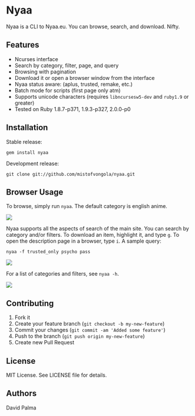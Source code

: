 # Nyaa

Nyaa is a CLI to Nyaa.eu. You can browse, search, and download. Nifty.

## Features

* Ncurses interface
* Search by category, filter, page, and query
* Browsing with pagination
* Download it or open a browser window from the interface
* Nyaa status aware: (aplus, trusted, remake, etc.)
* Batch mode for scripts (first page only atm)
* Supports unicode characters (requires `libncursesw5-dev` and `ruby1.9` or
  greater)
* Tested on Ruby 1.8.7-p371, 1.9.3-p327, 2.0.0-p0

## Installation

Stable release:

    gem install nyaa

Development release:

    git clone git://github.com/mistofvongola/nyaa.git

## Browser Usage

To browse, simply run `nyaa`. The default category is english anime.

![](http://i.imgur.com/Tzi6zo1.png)

Nyaa supports all the aspects of search of the main site. You can search by category and/or filters. To download an item, highlight it, and type `g`. To open the description page in a browser, type `i`. A sample query:

    nyaa -f trusted_only psycho pass

![](http://i.imgur.com/mhBQHS1.png)

For a list of categories and filters, see `nyaa -h`.

![](http://i.imgur.com/In44LcD.png)

## Contributing
1. Fork it
2. Create your feature branch (`git checkout -b my-new-feature`)
3. Commit your changes (`git commit -am 'Added some feature'`)
4. Push to the branch (`git push origin my-new-feature`)
5. Create new Pull Request

## License

MIT License. See LICENSE file for details.

## Authors

David Palma
